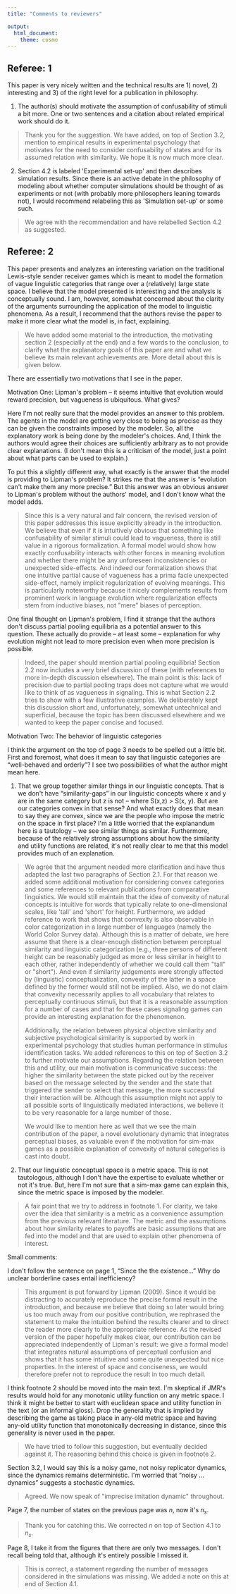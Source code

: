 ```yaml
---
title: "Comments to reviewers"

output:
  html_document:
    theme: cosmo
---
```


## Referee: 1


This paper is very nicely written and the technical results are 1) novel, 2) interesting and 3) of the right level for a publication in philosophy.

1) The author(s) should motivate the assumption of confusability of stimuli a bit more.  One or two sentences and a citation about related empirical work should do it.

> Thank you for the suggestion. We have added, on top of Section 3.2, mention to empirical results in experimental psychology that motivates for the need to consider confusability of states and for its assumed relation with similarity. We hope it is now much more clear. 

2) Section 4.2 is labeled 'Experimental set-up' and then describes simulation results.  Since there is an active debate in the philosophy of modeling about whether computer simulations should be thought of as experiments or not (with probably more philosophers leaning towards not), I would recommend relabeling this as 'Simulation set-up' or some such.

> We agree with the recommendation and have relabelled Section 4.2 as suggested.


## Referee: 2

This paper presents and analyzes an interesting variation on the traditional Lewis-style sender receiver games which is meant to model the formation of vague linguistic categories that range over a (relatively) large state space.  I believe that the model presented is interesting and the analysis is conceptually sound.  I am, however, somewhat concerned about the clarity of the arguments surrounding the application of the model to linguistic phenomena.  As a result, I recommend that the authors revise the paper to make it more clear what the model is, in fact, explaining.

> We have added some material to the introduction, the motivating section 2 (especially at the end) and a few words to the conclusion, to clarify what the explanatory goals of this paper are and what we believe its main relevant achievements are. More detail about this is given below.

There are essentially two motivations that I see in the paper.

Motivation One: Lipman's problem – it seems intuitive that evolution would reward precision, but vagueness is ubiquitous.  What gives?

Here I'm not really sure that the model provides an answer to this problem. The agents in the model are getting very close to being as precise as they can be given the constraints imposed by the modeler. So, all the explanatory work is being done by the modeler's choices. And, I think the authors would agree their choices are sufficiently arbitrary as to not provide clear explanations. (I don't mean this is a criticism of the model, just a point about what parts can be used to explain.)

To put this a slightly different way, what exactly is the answer that the model is providing to Lipman's problem?  It strikes me that the answer is “evolution can't make them any more precise.”  But this answer was an obvious answer to Lipman's problem without the authors' model, and I don't know what the model adds.

> Since this is a very natural and fair concern, the revised version of this paper addresses this issue explicitly already in the introduction. We believe that even if it is intuitively obvious that something like confusability of similar stimuli could lead to vagueness, there is still value in a rigorous formalization. A formal model would show how exactly confusability interacts with other forces in meaning evolution and whether there might be any unforeseen inconsistencies or unexpected side-effects. And indeed our formalization shows that one intuitive partial cause of vagueness has a prima facie unexpected side-effect, namely implicit regularization of evolving meanings. This is particularly noteworthy because it nicely complements results from prominent work in language evolution where regularization effects stem from inductive biases, not "mere" biases of perception.

One final thought on Lipman's problem, I find it strange that the authors don't discuss partial pooling equilibria as a potential answer to this question.  These actually do provide – at least some – explanation for why evolution might not lead to more precision even when more precision is possible.

> Indeed, the paper should mention partial pooling equilibria! Section 2.2 now includes a very brief discussion of these (with references to more in-depth discussion elsewhere). The main point is this: lack of precision due to partial pooling traps does not capture what we would like to think of as vagueness in signaling. This is what Section 2.2 tries to show with a few illustrative examples. We deliberately kept this discussion short and, unfortunately, somewhat untechnical and superficial, because the topic has been discussed elsewhere and we wanted to keep the paper concise and focused.

Motivation Two: The behavior of linguistic categories

I think the argument on the top of page 3 needs to be spelled out a little bit.  First and foremost, what does it mean to say that linguistic categories are “well-behaved and orderly”?   I see two possibilities of what the author might mean here.

1. That we group together similar things in our linguistic concepts.  That is we don't have “similarity-gaps” in our linguistic concepts where x and y are in the same category but z is not – where S(x,z) > S(x, y).  But are our categories convex in that sense?   And what exactly does that mean to say they are convex, since we are the people who impose the metric on the space in first place?  I'm a little worried that the explanandum here is a tautology – we see similar things as similar.  Furthermore, because of the relatively strong assumptions about how the similarity and utility functions are related, it's not really clear to me that this model provides much of an explanation.

> We agree that the argument needed more clarification and have thus adapted the last two paragraphs of Section 2.1. For that reason we added some additional motivation for considering convex categories and some references to relevant publications from comparative linguistics. We would still maintain that the idea of convexity of natural concepts is intuitive for words that typically relate to one-dimensional scales, like 'tall' and 'short' for height. Furthermore, we added reference to work that shows that convexity is also observable in color categorization in a large number of languages (namely the World Color Survey data). Although this is a matter of debate, we here assume that there is a clear-enough distinction between perceptual similarity and linguistic categorization (e.g., three persons of different height can be reasonably judged as more or less similar in height to each other, rather independently of whether we could call them "tall" or "short"). And even if similarity judgements were strongly affected by (linguistic) conceptualization, convexity of the latter in a space defined by the former would still not be implied. Also, we do not claim that convexity necessarily applies to all vocabulary that relates to perceptually continuous stimuli, but that it is a reasonable assumption for a number of cases and that for these cases signaling games can provide an interesting explanation for the phenomenon.
> 
> Additionally, the relation between physical objective similarity and subjective psychological similarity is supported by work in experimental psychology that studies human performance in stimulus identification tasks. We added references to this on top of Section 3.2 to further motivate our assumptions. Regarding the relation between this and utility, our main motivation is communicative success: the higher the similarity between the state picked out by the receiver based on the message selected by the sender and the state that triggered the sender to select that message, the more successful their interaction will be. Although this assumption might not apply to all possible sorts of linguistically mediated interactions, we believe it to be very reasonable for a large number of those.
> 
>  We would like to mention here as well that we see the main contribution of the paper, a novel evolutionary dynamic that integrates perceptual biases, as valuable even if the motivation for sim-max games as a possible explanation of convexity of natural categories is cast into doubt.

2. That our linguistic conceptual space is a metric space.  This is not tautologous, although I don't have the expertise to evaluate whether or not it's true.  But, here I'm not sure that a sim-max game can explain this, since the metric space is imposed by the modeler.

> A fair point that we try to address in footnote 1. For clarity, we take over the idea that similarity is a metric as a convenience assumption from the previous relevant literature. The metric and the assumptions about how similarity relates to payoffs are basic assumptions that are fed into the model and that are used to explain other phenomena of interest. 


Small comments:

I don't follow the sentence on page 1, “Since the the existence...”  Why do unclear borderline cases entail inefficiency?

> This argument is put forward by Lipman (2009). Since it would be distracting to accurately reproduce the precise formal result in the introduction, and because we believe that doing so later would bring us too much away from our positive contribution, we rephrased the statement to make the intuition behind the results clearer and to direct the reader more clearly to the appropriate reference. As the revised version of the paper hopefully makes clear, our contribution can be appreciated independently of Lipman's result: we give a formal model that integrates natural assumptions of perceptual confusion and shows that it has some intuitive and some quite unexpected but nice properties. In the interest of space and conciseness, we would therefore prefer not to reproduce the result in too much detail.

I think footnote 2 should be moved into the main text.  I'm skeptical if JMR's results would hold for any monotonic utility function on any metric space.  I think it might be better to start with euclidean space and utility function in the text (or an informal gloss).  Drop the generality that is implied by describing the game as taking place in any-old metric space and having any-old utility function that monotonically decreasing in distance, since this generality is never used in the paper.

> We have tried to follow this suggestion, but eventually decided against it. The reasoning behind this choice is given in footnote 2.

Section 3.2, I would say this is a noisy game, not noisy replicator dynamics, since the dynamics remains deterministic.  I'm worried that “noisy … dynamics” suggests a stochastic dynamics.

> Agreed. We now speak of "imprecise imitation dynamic" throughout. 

Page 7, the number of states on the previous page was $n$, now it's $n_s$.

> Thank you for catching this. We corrected $n$ on top of Section 4.1 to $n_s$.

Page 8, I take it from the figures that there are only two messages.  I don't recall being told that, although it's entirely possible I missed it.

> This is correct, a statement regarding the number of messages considered in the simulations was missing. We added a note on this at end of Section 4.1.